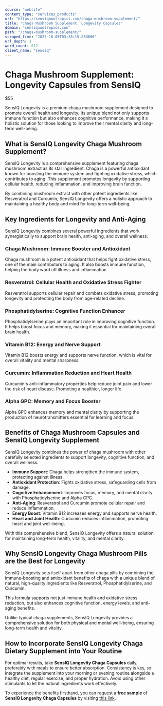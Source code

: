```yaml
---
source: "website"
content_type: "services_products"
url: "https://sensiqnootropics.com/chaga-mushroom-supplement/"
title: "Chaga Mushroom Supplement: Longevity Capsules"
domain: "sensiqnootropics.com"
path: "/chaga-mushroom-supplement/"
scraped_time: "2025-10-05T03:38:15.853606"
url_depth: 1
word_count: 612
client_name: "sensiq"
---
```


# Chaga Mushroom Supplement: Longevity Capsules from SensIQ

$55

SensIQ Longevity is a premium chaga mushroom supplement designed to promote overall health and longevity. Its unique blend not only supports immune function but also enhances cognitive performance, making it a holistic solution for those looking to improve their mental clarity and long-term well-being.

## What is SensIQ Longevity Chaga Mushroom Supplement?

SensIQ Longevity is a comprehensive supplement featuring chaga mushroom extract as its star ingredient. Chaga is a powerful antioxidant known for boosting the immune system and fighting oxidative stress, which contributes to aging. This supplement promotes longevity by supporting cellular health, reducing inflammation, and improving brain function.

By combining mushroom extract with other potent ingredients like Resveratrol and Curcumin, SensIQ Longevity offers a holistic approach to maintaining a healthy body and mind for long-term well-being.

## Key Ingredients for Longevity and Anti-Aging

SensIQ Longevity combines several powerful ingredients that work synergistically to support brain health, anti-aging, and overall wellness:

### Chaga Mushroom: Immune Booster and Antioxidant

Chaga mushroom is a potent antioxidant that helps fight oxidative stress, one of the main contributors to aging. It also boosts immune function, helping the body ward off illness and inflammation.

### Resveratrol: Cellular Health and Oxidative Stress Fighter

Resveratrol supports cellular repair and combats oxidative stress, promoting longevity and protecting the body from age-related decline.

### Phosphatidylserine: Cognitive Function Enhancer

Phosphatidylserine plays an important role in improving cognitive function. It helps boost focus and memory, making it essential for maintaining overall brain health.

### Vitamin B12: Energy and Nerve Support

Vitamin B12 boosts energy and supports nerve function, which is vital for overall vitality and mental sharpness.

### Curcumin: Inflammation Reduction and Heart Health

Curcumin's anti-inflammatory properties help reduce joint pain and lower the risk of heart disease. Promoting a healthier, longer life.

### Alpha GPC: Memory and Focus Booster

Alpha GPC enhances memory and mental clarity by supporting the production of neurotransmitters essential for learning and focus.

## Benefits of Chaga Mushroom Capsules and SensIQ Longevity Supplement

SensIQ Longevity combines the power of chaga mushroom with other carefully selected ingredients to support longevity, cognitive function, and overall wellness.

* **Immune Support**: Chaga helps strengthen the immune system, protecting against illness.
* **Antioxidant Protection**: Fights oxidative stress, safeguarding cells from damage.
* **Cognitive Enhancement**: Improves focus, memory, and mental clarity with Phosphatidylserine and Alpha GPC.
* **Anti-Aging**: Resveratrol and Curcumin promote cellular repair and reduce inflammation.
* **Energy Boost**: Vitamin B12 increases energy and supports nerve health.
* **Heart and Joint Health**: Curcumin reduces inflammation, promoting heart and joint well-being.

With this comprehensive blend, SensIQ Longevity offers a natural solution for maintaining long-term health, vitality, and mental clarity.

## Why SensIQ Longevity Chaga Mushroom Pills are the Best for Longevity

SensIQ Longevity sets itself apart from other chaga pills by combining the immune-boosting and antioxidant benefits of chaga with a unique blend of natural, high-quality ingredients like Resveratrol, Phosphatidylserine, and Curcumin.

This formula supports not just immune health and oxidative stress reduction, but also enhances cognitive function, energy levels, and anti-aging benefits.

Unlike typical chaga supplements, SensIQ Longevity provides a comprehensive solution for both physical and mental well-being, ensuring long-term health and vitality.

## How to Incorporate SensIQ Longevity Chaga Dietary Supplement into Your Routine

For optimal results, take **SensIQ Longevity Chaga Capsules** daily, preferably with meals to ensure better absorption. Consistency is key, so integrate the supplement into your morning or evening routine alongside a healthy diet, regular exercise, and proper hydration. Avoid using other stimulants to let the natural ingredients work effectively.

To experience the benefits firsthand, you can request a **free sample** of **SensIQ Longevity Chaga Capsules** by visiting [this link](https://info.sensiqnootropics.com/learn-more-about-sensiq).